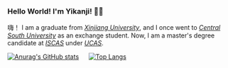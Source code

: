 ### Hello World! I'm Yikanji! 👋👋

嗨！ I am a graduate from _[Xinjiang University](http://ss.xju.edu.cn/)_, and I once went to _[Central South University](https://cse.csu.edu.cn/)_ as an exchange student. Now, I am a master's degree candidate at _[ISCAS](https://cse.csu.edu.cn/)_ under _[UCAS](https://www.ucas.ac.cn)_.

<!-- Here are some ideas to get you started:

- 🔭 I’m currently working on ...
- 🌱 I’m currently learning ...
- 👯 I’m looking to collaborate on ...
- 🤔 I’m looking for help with ...
- 💬 Ask me about ...
- 📫 How to reach me: ...
- 😄 Pronouns: ...
- ⚡ Fun fact: ... -->

[![Anurag's GitHub stats](https://github-readme-stats.vercel.app/api?username=yikanji&show_icons=true&theme=radical)](https://github.com/yikanji)
&emsp;
[![Top Langs](https://github-readme-stats.vercel.app/api/top-langs/?username=yikanji&layout=compact&show_icons=true&theme=radical&langs_count=10)](https://github.com/yikanji)
